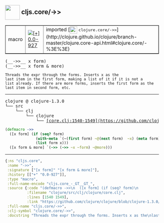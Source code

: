## <img width="48px" valign="middle" src="http://i.imgur.com/Hi20huC.png"> cljs.core/->>

 <table border="1">
<tr>
<td>macro</td>
<td><a href="https://github.com/cljsinfo/api-refs/tree/0.0-927"><img valign="middle" alt="[+] 0.0-927" src="https://img.shields.io/badge/+-0.0--927-lightgrey.svg"></a> </td>
<td>
imported [<img height="24px" valign="middle" src="http://i.imgur.com/1GjPKvB.png"> <samp>clojure.core/->></samp>](http://clojure.github.io/clojure/branch-master/clojure.core-api.html#clojure.core/-%3E%3E)
</td>
</tr>
</table>

 <samp>
(__->>__ x form)<br>
(__->>__ x form & more)<br>
</samp>

```
Threads the expr through the forms. Inserts x as the
last item in the first form, making a list of it if it is not a
list already. If there are more forms, inserts the first form as the
last item in second form, etc.
```

---

 <pre>
clojure @ clojure-1.3.0
└── src
    └── clj
        └── clojure
            └── <ins>[core.clj:1540-1549](https://github.com/clojure/clojure/blob/clojure-1.3.0/src/clj/clojure/core.clj#L1540-L1549)</ins>
</pre>

```clj
(defmacro ->>
  ([x form] (if (seq? form)
              (with-meta `(~(first form) ~@(next form)  ~x) (meta form))
              (list form x)))
  ([x form & more] `(->> (->> ~x ~form) ~@more)))
```


---

```clj
{:ns "cljs.core",
 :name "->>",
 :signature ["[x form]" "[x form & more]"],
 :history [["+" "0.0-927"]],
 :type "macro",
 :full-name-encode "cljs.core_-_GT__GT_",
 :source {:code "(defmacro ->>\n  ([x form] (if (seq? form)\n              (with-meta `(~(first form) ~@(next form)  ~x) (meta form))\n              (list form x)))\n  ([x form & more] `(->> (->> ~x ~form) ~@more)))",
          :filename "clojure/src/clj/clojure/core.clj",
          :lines [1540 1549],
          :link "https://github.com/clojure/clojure/blob/clojure-1.3.0/src/clj/clojure/core.clj#L1540-L1549"},
 :full-name "cljs.core/->>",
 :clj-symbol "clojure.core/->>",
 :docstring "Threads the expr through the forms. Inserts x as the\nlast item in the first form, making a list of it if it is not a\nlist already. If there are more forms, inserts the first form as the\nlast item in second form, etc."}

```
